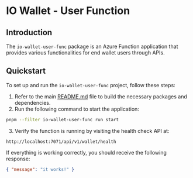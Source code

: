 # IO Wallet - User Function

## Introduction

The `io-wallet-user-func` package is an Azure Function application that
provides various functionalities for end wallet users through APIs.

## Quickstart

To set up and run the `io-wallet-user-func` project, follow these steps:

1. Refer to the main [README.md](../../README.md) file to build the necessary
   packages and dependencies.
2. Run the following command to start the application:

```bash
pnpm --filter io-wallet-user-func run start
```

3. Verify the function is running by visiting the health check API at:

```url
http://localhost:7071/api/v1/wallet/health
```

If everything is working correctly, you should receive the following response:

```json
{ "message": "it works!" }
```
